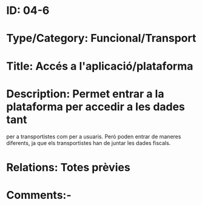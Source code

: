   # ID: 04-6
  # Type/Category: Funcional/Transport
  # Title: Accés a l'aplicació/plataforma
  # Description: Permet entrar a la plataforma per accedir a les dades tant 
per a transportistes com per a usuaris. Però poden entrar de maneres 
diferents, ja que els transportistes han de juntar les dades fiscals.
  # Relations: Totes prèvies
  # Comments:-
